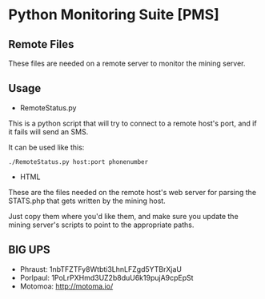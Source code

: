Python Monitoring Suite [PMS]
=============================

Remote Files
------------

These files are needed on a remote server to monitor the mining server.


Usage
-----

* RemoteStatus.py

This is a python script that will try to connect to a remote host's port, and if it fails will send an SMS.

It can be used like this:

    ./RemoteStatus.py host:port phonenumber
    
* HTML

These are the files needed on the remote host's web server for parsing the STATS.php that gets written by the mining host.

Just copy them where you'd like them, and make sure you update the mining server's scripts to point to the appropriate paths.


BIG UPS
-------

* Phraust: 1nbTFZTFy8Wtbti3LhnLFZgd5YTBrXjaU
* Porlpaul: 1PoLrPXHmd3UZ2b8duU6k19pujA9cpEpSt
* Motomoa: http://motoma.io/
